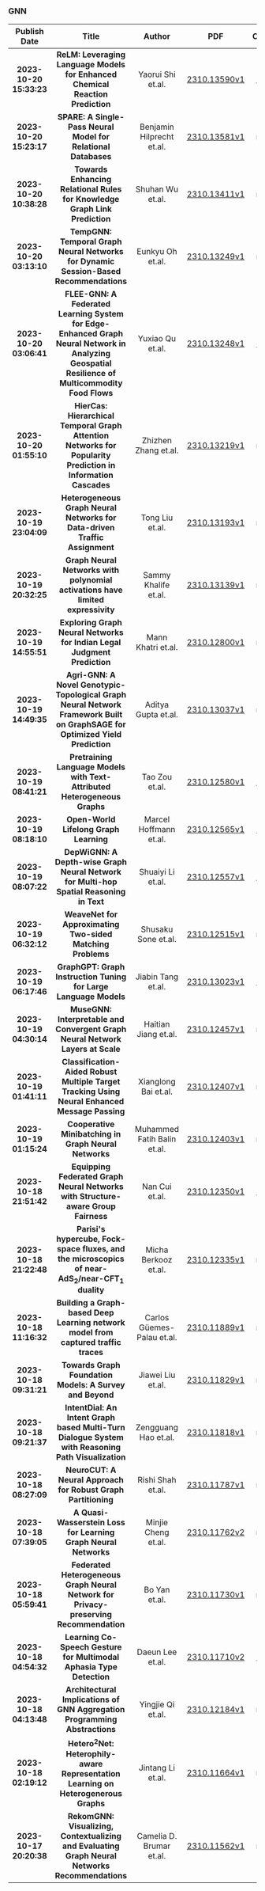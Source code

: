 
### GNN
|Publish Date|Title|Author|PDF|Code|
| :---: | :---: | :---: | :---: | :---: |
|**2023-10-20 15:33:23**|**ReLM: Leveraging Language Models for Enhanced Chemical Reaction   Prediction**|Yaorui Shi et.al.|[2310.13590v1](http://arxiv.org/abs/2310.13590v1)|[link](https://github.com/syr-cn/relm)|
|**2023-10-20 15:23:17**|**SPARE: A Single-Pass Neural Model for Relational Databases**|Benjamin Hilprecht et.al.|[2310.13581v1](http://arxiv.org/abs/2310.13581v1)|null|
|**2023-10-20 10:38:28**|**Towards Enhancing Relational Rules for Knowledge Graph Link Prediction**|Shuhan Wu et.al.|[2310.13411v1](http://arxiv.org/abs/2310.13411v1)|null|
|**2023-10-20 03:13:10**|**TempGNN: Temporal Graph Neural Networks for Dynamic Session-Based   Recommendations**|Eunkyu Oh et.al.|[2310.13249v1](http://arxiv.org/abs/2310.13249v1)|null|
|**2023-10-20 03:06:41**|**FLEE-GNN: A Federated Learning System for Edge-Enhanced Graph Neural   Network in Analyzing Geospatial Resilience of Multicommodity Food Flows**|Yuxiao Qu et.al.|[2310.13248v1](http://arxiv.org/abs/2310.13248v1)|[link](https://github.com/geods/flee-gnn)|
|**2023-10-20 01:55:10**|**HierCas: Hierarchical Temporal Graph Attention Networks for Popularity   Prediction in Information Cascades**|Zhizhen Zhang et.al.|[2310.13219v1](http://arxiv.org/abs/2310.13219v1)|null|
|**2023-10-19 23:04:09**|**Heterogeneous Graph Neural Networks for Data-driven Traffic Assignment**|Tong Liu et.al.|[2310.13193v1](http://arxiv.org/abs/2310.13193v1)|null|
|**2023-10-19 20:32:25**|**Graph Neural Networks with polynomial activations have limited   expressivity**|Sammy Khalife et.al.|[2310.13139v1](http://arxiv.org/abs/2310.13139v1)|null|
|**2023-10-19 14:55:51**|**Exploring Graph Neural Networks for Indian Legal Judgment Prediction**|Mann Khatri et.al.|[2310.12800v1](http://arxiv.org/abs/2310.12800v1)|null|
|**2023-10-19 14:49:35**|**Agri-GNN: A Novel Genotypic-Topological Graph Neural Network Framework   Built on GraphSAGE for Optimized Yield Prediction**|Aditya Gupta et.al.|[2310.13037v1](http://arxiv.org/abs/2310.13037v1)|null|
|**2023-10-19 08:41:21**|**Pretraining Language Models with Text-Attributed Heterogeneous Graphs**|Tao Zou et.al.|[2310.12580v1](http://arxiv.org/abs/2310.12580v1)|[link](https://github.com/hope-rita/thlm)|
|**2023-10-19 08:18:10**|**Open-World Lifelong Graph Learning**|Marcel Hoffmann et.al.|[2310.12565v1](http://arxiv.org/abs/2310.12565v1)|[link](https://github.com/bobowner/open-world-lgl)|
|**2023-10-19 08:07:22**|**DepWiGNN: A Depth-wise Graph Neural Network for Multi-hop Spatial   Reasoning in Text**|Shuaiyi Li et.al.|[2310.12557v1](http://arxiv.org/abs/2310.12557v1)|[link](https://github.com/syon-li/depwignn)|
|**2023-10-19 06:32:12**|**WeaveNet for Approximating Two-sided Matching Problems**|Shusaku Sone et.al.|[2310.12515v1](http://arxiv.org/abs/2310.12515v1)|null|
|**2023-10-19 06:17:46**|**GraphGPT: Graph Instruction Tuning for Large Language Models**|Jiabin Tang et.al.|[2310.13023v1](http://arxiv.org/abs/2310.13023v1)|[link](https://github.com/HKUDS/GraphGPT)|
|**2023-10-19 04:30:14**|**MuseGNN: Interpretable and Convergent Graph Neural Network Layers at   Scale**|Haitian Jiang et.al.|[2310.12457v1](http://arxiv.org/abs/2310.12457v1)|null|
|**2023-10-19 01:41:11**|**Classification-Aided Robust Multiple Target Tracking Using Neural   Enhanced Message Passing**|Xianglong Bai et.al.|[2310.12407v1](http://arxiv.org/abs/2310.12407v1)|null|
|**2023-10-19 01:15:24**|**Cooperative Minibatching in Graph Neural Networks**|Muhammed Fatih Balin et.al.|[2310.12403v1](http://arxiv.org/abs/2310.12403v1)|null|
|**2023-10-18 21:51:42**|**Equipping Federated Graph Neural Networks with Structure-aware Group   Fairness**|Nan Cui et.al.|[2310.12350v1](http://arxiv.org/abs/2310.12350v1)|[link](https://github.com/yuening-lab/f2gnn)|
|**2023-10-18 21:22:48**|**Parisi's hypercube, Fock-space fluxes, and the microscopics of   near-AdS$_2$/near-CFT$_1$ duality**|Micha Berkooz et.al.|[2310.12335v1](http://arxiv.org/abs/2310.12335v1)|null|
|**2023-10-18 11:16:32**|**Building a Graph-based Deep Learning network model from captured traffic   traces**|Carlos Güemes-Palau et.al.|[2310.11889v1](http://arxiv.org/abs/2310.11889v1)|null|
|**2023-10-18 09:31:21**|**Towards Graph Foundation Models: A Survey and Beyond**|Jiawei Liu et.al.|[2310.11829v1](http://arxiv.org/abs/2310.11829v1)|null|
|**2023-10-18 09:21:37**|**IntentDial: An Intent Graph based Multi-Turn Dialogue System with   Reasoning Path Visualization**|Zengguang Hao et.al.|[2310.11818v1](http://arxiv.org/abs/2310.11818v1)|null|
|**2023-10-18 08:27:09**|**NeuroCUT: A Neural Approach for Robust Graph Partitioning**|Rishi Shah et.al.|[2310.11787v1](http://arxiv.org/abs/2310.11787v1)|null|
|**2023-10-18 07:39:05**|**A Quasi-Wasserstein Loss for Learning Graph Neural Networks**|Minjie Cheng et.al.|[2310.11762v2](http://arxiv.org/abs/2310.11762v2)|null|
|**2023-10-18 05:59:41**|**Federated Heterogeneous Graph Neural Network for Privacy-preserving   Recommendation**|Bo Yan et.al.|[2310.11730v1](http://arxiv.org/abs/2310.11730v1)|null|
|**2023-10-18 04:54:32**|**Learning Co-Speech Gesture for Multimodal Aphasia Type Detection**|Daeun Lee et.al.|[2310.11710v2](http://arxiv.org/abs/2310.11710v2)|[link](https://github.com/dsail-skku/multimodal-aphasia-type-detection_emnlp_2023)|
|**2023-10-18 04:13:48**|**Architectural Implications of GNN Aggregation Programming Abstractions**|Yingjie Qi et.al.|[2310.12184v1](http://arxiv.org/abs/2310.12184v1)|null|
|**2023-10-18 02:19:12**|**Hetero$^2$Net: Heterophily-aware Representation Learning on   Heterogenerous Graphs**|Jintang Li et.al.|[2310.11664v1](http://arxiv.org/abs/2310.11664v1)|null|
|**2023-10-17 20:20:38**|**RekomGNN: Visualizing, Contextualizing and Evaluating Graph Neural   Networks Recommendations**|Camelia D. Brumar et.al.|[2310.11562v1](http://arxiv.org/abs/2310.11562v1)|null|
